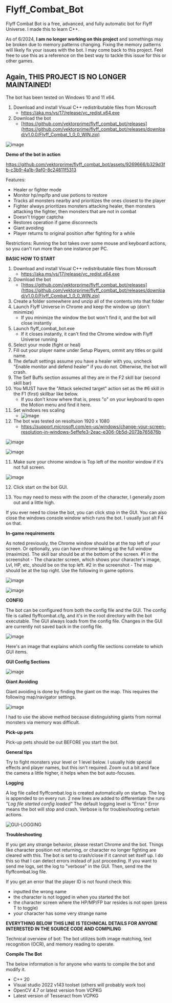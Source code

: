 # Flyff_Combat_Bot

Flyff Combat Bot is a free, advanced, and fully automatic bot for Flyff Universe. I made this to learn C++.

As of 6/2024, **I am no longer working on this project** and somethings may be broken due to memory patterns changing. Fixing the memory patterns will likely fix your issues with the bot. I may come back to this project. Feel free to use this as a reference on the best way to tackle this issue for this or other games.

Again, THIS PROJECT IS NO LONGER MAINTAINED!
----

The bot has been tested on Windows 10 and 11 x64.


1. Download and install Visual C++ redistributable files from Microsoft 
    - https://aka.ms/vs/17/release/vc_redist.x64.exe
2. Download the bot
    - [https://github.com/vektorprime/flyff_combat_bot/releases](https://github.com/vektorprime/flyff_combat_bot/releases/download/v1.0.0/Flyff_Combat_1_0_0_WIN.zip)
      
![image](https://github.com/vektorprime/flyff_combat_bot/assets/9269666/593e0107-f18d-4cc9-82a8-6dc31f42acb6)


**Demo of the bot in action**

https://github.com/vektorprime/flyff_combat_bot/assets/9269666/b329d3fb-c3b9-4a1b-9af0-8c24811f5313



Features:

* Healer or fighter mode
* Monitor hp/mp/fp and use potions to restore
* Tracks all monsters nearby and prioritizes the ones closest to the player
* Fighter always prioritizes monsters attacking healer, then monsters attacking the fighter, then monsters that are not in combat
* Doesn't trigger captcha
* Restores operation if game disconnects
* Giant avoiding
* Player returns to original position after fighting for a while

Restrictions:
Running the bot takes over some mouse and keyboard actions, so you can't run more than one instance per PC.



**BASIC HOW TO START**


1. Download and install Visual C++ redistributable files from Microsoft 
    - https://aka.ms/vs/17/release/vc_redist.x64.exe
2. Download the bot
    - [https://github.com/vektorprime/flyff_combat_bot/releases](https://github.com/vektorprime/flyff_combat_bot/releases/download/v1.0.0/Flyff_Combat_1_0_0_WIN.zip)
3. Create a folder somewhere and unzip all of the contents into that folder
4. Launch Flyff Universe in Chrome and keep the window up (don't minimize)
     - If you minimize the window the bot won't find it, and the bot will close instantly
5. Launch flyff_combat_bot.exe
    - If it closes instantly, it can't find the Chrome window with Flyff Universe running
6. Select your mode (fight or heal)
7. Fill out your player name under Setup Players, ommit any titles or guild name.
8. The default settings assume you have a healer with you, uncheck "Enable monitor and defend healer" if you do not. Otherwise, the bot will crash.
9. The Self Buffs section assumes all they are in the F2 skill bar (second skill bar)
10. You MUST have the "Attack selected target" action set as the #6 skill in the F1 (first) skillbar like below.
    - If you don't know where that is, press "o" on your keyboard to open the Motion menu and find it here.
11. Set windows res scaling
    - ![image](https://github.com/vektorprime/flyff_combat_bot/assets/9269666/91e643d4-1f11-4878-9a93-49b2c253715b)
12. The bot was tested on resoltuion 1920 x 1080
    - https://support.microsoft.com/en-us/windows/change-your-screen-resolution-in-windows-5effefe3-2eac-e306-0b5d-2073b765876b

![image](https://github.com/vektorprime/flyff_combat_bot/assets/9269666/df466c0c-e85d-47bc-bd18-d595f4ccbc71)

![image](https://github.com/vektorprime/flyff_combat_bot/assets/9269666/bb1a375e-3201-4fab-9b45-9201b1c0ca74)

11. Make sure your chrome window is Top left of the monitor window if it's not full screen.

![image](https://github.com/vektorprime/flyff_combat_bot/assets/9269666/78042bcd-bcdf-41bf-9c4e-d2386bea3376)

12. Click start on the bot GUI.

13. You may need to mess with the zoom of the character, I generally zoom out and a little high.

If you ever need to close the bot, you can click stop in the GUI. You can also close the windows console window which runs the bot. I usually just alt F4 on that.

**In-game requirements**

As noted previously, the Chrome window should be at the top left of your screen. Or optionally, you can have chrome taking up the full window (maximize). 
The skill bar should be at the bottom of the screen.
#1 in the screenshot -  The character screen, which shows your character's image, Lvl, HP, etc, should be on the top left.
#2 in the screenshot - The map should be at the top right.
Use the following in game options

![image](https://github.com/vektorprime/flyff_combat_bot/assets/9269666/afa87303-7601-4f0f-8610-3c4a888c8ec6)

![image](https://github.com/vektorprime/flyff_combat_bot/assets/9269666/9cce45ad-ab40-447b-a640-6b26cf43b3af)



**CONFIG**

The bot can be configured from both the config file and the GUI. The config file is called flyffcombat.cfg, and it's in the root directory with the bot executable.
The GUI always loads from the config file. Changes in the GUI are currently not saved back in the config file.

![image](https://github.com/vektorprime/flyff_combat_bot/assets/9269666/fcfc73b3-9d31-4bcb-83b7-b1cc710eb427)






Here's an image that explains which config file sections correlate to which GUI items.


**GUI Config Sections**

![image](https://github.com/vektorprime/flyff_combat_bot/assets/9269666/c622df99-cf7e-4ae5-bcdd-a7cdf442f9e5)





**Giant Avoiding**

Giant avoiding is done by finding the giant on the map. This requires the following map/navigator settings.

![image](https://github.com/vektorprime/flyff_combat_bot/assets/9269666/a61af687-1e25-4faa-b17a-06830321dc2f)

I had to use the above method because distinguishing giants from normal monsters via memory was difficult. 

**Pick-up pets**

Pick-up pets should be out BEFORE you start the bot.

**General tips**

Try to fight monsters your level or 1 level below.
I usually hide special effects and player names, but this isn't required.
Zoom out a bit and face the camera a little higher, it helps when the bot auto-focuses.


**Logging**

A log file called flyffcombat.log is created automatically on startup. The log is appended to on every run.
2 new lines are added to differentiate the runs
_"Log file started 
config loaded"_
The default logging level is "Error." Error means the bot will stop and crash. Verbose is for troubleshooting certain actions.

![GUI-LOGGING](https://github.com/vektorprime/flyff_combat_bot/assets/9269666/57b045b3-5e43-4a5b-ab4d-e0f67b429097)



**Troubleshooting**

If you get any strange behavior, please restart Chrome and the bot. Things like character position not returning, or character no longer fighting are cleared with this.
The bot is set to crash/close if it cannot set itself up. I do this so that I can detect errors instead of just proceeding.
If you want to send me logs, set the log to "verbose" in the GUI. Then, send me the flyffcombat.log file. 

If you get an error that the player ID is not found check this:

* inputted the wrong name
* the character is not logged in when you started the bot
* the character screen where the HP/MP/FP bar resides is not open (press T to toggle)
*  your character has some very strange name


**EVERYTHING BELOW THIS LINE IS TECHNICAL DETAILS FOR ANYONE INTERESTED IN THE SOURCE CODE AND COMPILING**


Technical overview of bot:
The bot utilizes both image matching, text recognition (OCR), and memory reading to operate.

**Compile The Bot**

The below information is for anyone who wants to compile the bot and modify it.

* C++ 20
* Visual studio 2022 v143 toolset (others will probably work too)
* OpenCV 4.7 or latest version from VCPKG
* Latest version of Tesseract from VCPKG

